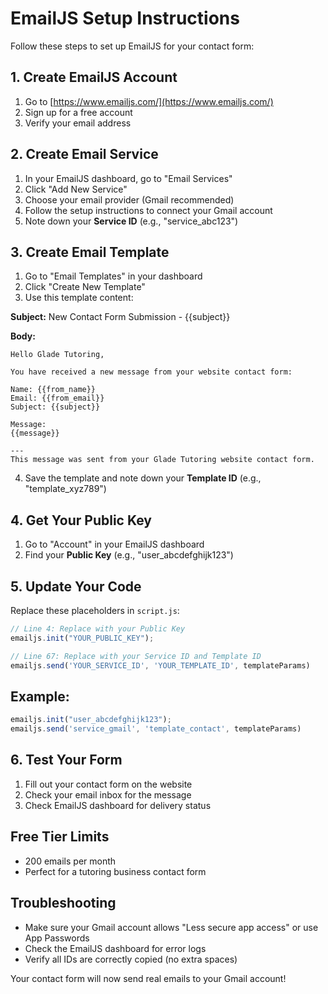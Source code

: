 # EmailJS Setup Instructions

Follow these steps to set up EmailJS for your contact form:

## 1. Create EmailJS Account
1. Go to [https://www.emailjs.com/](https://www.emailjs.com/)
2. Sign up for a free account
3. Verify your email address

## 2. Create Email Service
1. In your EmailJS dashboard, go to "Email Services"
2. Click "Add New Service"
3. Choose your email provider (Gmail recommended)
4. Follow the setup instructions to connect your Gmail account
5. Note down your **Service ID** (e.g., "service_abc123")

## 3. Create Email Template
1. Go to "Email Templates" in your dashboard
2. Click "Create New Template"
3. Use this template content:

**Subject:** New Contact Form Submission - {{subject}}

**Body:**
```
Hello Glade Tutoring,

You have received a new message from your website contact form:

Name: {{from_name}}
Email: {{from_email}}
Subject: {{subject}}

Message:
{{message}}

---
This message was sent from your Glade Tutoring website contact form.
```

4. Save the template and note down your **Template ID** (e.g., "template_xyz789")

## 4. Get Your Public Key
1. Go to "Account" in your EmailJS dashboard
2. Find your **Public Key** (e.g., "user_abcdefghijk123")

## 5. Update Your Code
Replace these placeholders in `script.js`:

```javascript
// Line 4: Replace with your Public Key
emailjs.init("YOUR_PUBLIC_KEY");

// Line 67: Replace with your Service ID and Template ID
emailjs.send('YOUR_SERVICE_ID', 'YOUR_TEMPLATE_ID', templateParams)
```

## Example:
```javascript
emailjs.init("user_abcdefghijk123");
emailjs.send('service_gmail', 'template_contact', templateParams)
```

## 6. Test Your Form
1. Fill out your contact form on the website
2. Check your email inbox for the message
3. Check EmailJS dashboard for delivery status

## Free Tier Limits
- 200 emails per month
- Perfect for a tutoring business contact form

## Troubleshooting
- Make sure your Gmail account allows "Less secure app access" or use App Passwords
- Check the EmailJS dashboard for error logs
- Verify all IDs are correctly copied (no extra spaces)

Your contact form will now send real emails to your Gmail account!